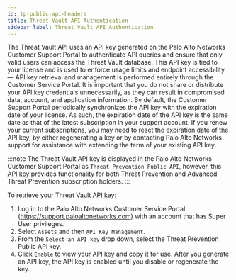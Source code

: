 ```yaml
---
id: tp-public-api-headers
title: Threat Vault API Authentication
sidebar_label: Threat Vault API Authentication
---
```


The Threat Vault API uses an API key generated on the Palo Alto Networks Customer Support Portal to authenticate API queries and ensure that only valid users can access the Threat Vault database. This API key is tied to your license and is used to enforce usage limits and endpoint accessibility — API key retrieval and management is performed entirely through the Customer Service Portal. It is important that you do not share or distribute your API key credentials unnecessarily, as they can result in compromised data, account, and application information. By default, the Customer Support Portal periodically synchronizes the API key with the expiration date of your license. As such, the expiration date of the API key is the same date as that of the latest subscription in your support account. If you renew your current subscriptions, you may need to reset the expiration date of the API key, by either regenerating a key or by contacting Palo Alto Networks support for assistance with extending the term of your existing API key.

:::note 
The Threat Vault API key is displayed in the Palo Alto Networks Customer Support Portal as `Threat Prevention Public API`, however, this API key provides functionality for both Threat Prevention and Advanced Threat Prevention subscription holders.
::: 

To retrieve your Threat Vault API key:
1. Log in to the Palo Alto Networks Customer Service Portal (https://support.paloaltonetworks.com) with an account that has Super User privileges.
2. Select `Assets` and then `API Key Management`.
3. From the `Select an API key` drop down, select the Threat Prevention Public API key.
4. Click `Enable` to view your API key and copy it for use. After you generate an API key, the API key is enabled until you disable or regenerate the key.

